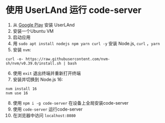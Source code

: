 # 使用 UserLAnd 运行 code-server

1. 从 [Google Play](https://play.google.com/store/apps/details?id=tech.ula&hl=en_US&gl=US) 安装 UserLAnd
2. 安装一个Ubuntu VM
3. 启动应用
4. 用 `sudo apt install nodejs npm yarn curl -y` 安装 Node.js, `curl` ，`yarn`
5. 安装 `nvm`:

```shell
curl -o- https://raw.githubusercontent.com/nvm-sh/nvm/v0.39.0/install.sh | bash
```

6. 使用 `exit` 退出终端并重新打开终端
7. 安装并切换到 Node.js 16:

```shell
nvm install 16
nvm use 16
```

8. 使用 `npm i -g code-server` 在设备上全局安装code-server
9. 使用 `code-server` 运行code-server
10. 在浏览器中访问 `localhost:8080`

